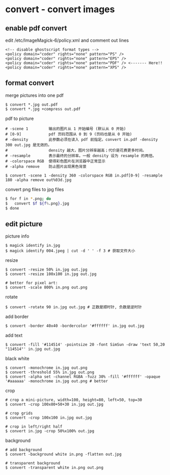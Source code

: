 # convert - convert images

## enable pdf convert

edit /etc/ImageMagick-6/policy.xml and comment out lines

    <!-- disable ghostscript format types -->
    <policy domain="coder" rights="none" pattern="PS" />
    <policy domain="coder" rights="none" pattern="EPS" />
    <policy domain="coder" rights="none" pattern="PDF" /> <------- Here!!
    <policy domain="coder" rights="none" pattern="XPS" />

## format convert

merge pictures into one pdf

    $ convert *.jpg out.pdf
    $ convert *.jpg +compress out.pdf

pdf to picture

    # -scene 1         输出的图片从 1 开始编号 (默认从 0 开始)
    # [0-9]            pdf 页码范围从 0 到 9 (页码也是从 0 开始)
    # -density         此参数必须在读入 pdf 前指定。convert in.pdf -density 300 out.jpg 是无效的。
    #                  density 越大，图片分辨率越高；代价是花费更多时间。
    # -resample        表示最终的分辨率。一般 density 设为 resample 的两倍。
    # -colorspace RGB  使得彩色图片在浏览器中正常显示
    # -alpha remove    防止图片出现黑色背景

    $ convert -scene 1 -density 360 -colorspace RGB in.pdf[0-9] -resample 180 -alpha remove out%03d.jpg

convert png files to jpg files

```bash
$ for f in *.png; do
$   convert $f ${f%.png}.jpg
$ done
```

## edit picture

picture info

    $ magick identify in.jpg
    $ magick identify 004.jpeg | cut -d ' ' -f 3 # 获取文件大小

resize

    $ convert -resize 50% in.jpg out.jpg
    $ convert -resize 100x100 in.jpg out.jpg

    # better for pixel art:
    $ convert -scale 800% in.png out.png

rotate

    $ convert -rotate 90 in.jpg out.jpg # 正数是顺时针, 负数是逆时针

add border

    $ convert -border 40x40 -bordercolor '#ffffff' in.jpg out.jpg

add text

    $ convert -fill '#114514' -pointsize 20 -font SimSun -draw 'text 50,20 "114514"' in.jpg out.jpg

black white

    $ convert -monochrome in.jpg out.png
    $ convert -threshold 55% in.jpg out.png
    $ convert -alpha set -channel RGBA -fuzz 30% -fill '#ffffff' -opaque '#aaaaaa' -monochrome in.jpg out.png # better

crop

    # crop a mini-picture, width=100, height=80, left=50, top=30
    $ convert -crop 100x80+50+30 in.jpg out.jpg

    # crop grids
    $ convert -crop 100x100 in.jpg out.jpg

    # crop in left/right half
    $ convert in.jpg -crop 50%x100% out.jpg

background

    # add background
    $ convert -background white in.png -flatten out.jpg

    # transparent background
    $ convert -transparent white in.png out.png
